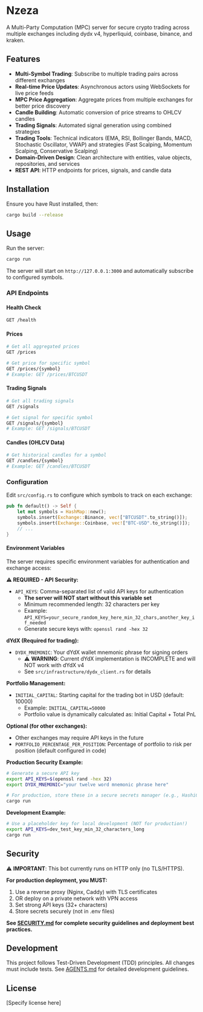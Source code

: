 # Nzeza

A Multi-Party Computation (MPC) server for secure crypto trading across multiple exchanges including dydx v4, hyperliquid, coinbase, binance, and kraken.

## Features

- **Multi-Symbol Trading**: Subscribe to multiple trading pairs across different exchanges
- **Real-time Price Updates**: Asynchronous actors using WebSockets for live price feeds
- **MPC Price Aggregation**: Aggregate prices from multiple exchanges for better price discovery
- **Candle Building**: Automatic conversion of price streams to OHLCV candles
- **Trading Signals**: Automated signal generation using combined strategies
- **Trading Tools**: Technical indicators (EMA, RSI, Bollinger Bands, MACD, Stochastic Oscillator, VWAP) and strategies (Fast Scalping, Momentum Scalping, Conservative Scalping)
- **Domain-Driven Design**: Clean architecture with entities, value objects, repositories, and services
- **REST API**: HTTP endpoints for prices, signals, and candle data

## Installation

Ensure you have Rust installed, then:

```bash
cargo build --release
```

## Usage

Run the server:

```bash
cargo run
```

The server will start on `http://127.0.0.1:3000` and automatically subscribe to configured symbols.

### API Endpoints

#### Health Check
```bash
GET /health
```

#### Prices
```bash
# Get all aggregated prices
GET /prices

# Get price for specific symbol
GET /prices/{symbol}
# Example: GET /prices/BTCUSDT
```

#### Trading Signals
```bash
# Get all trading signals
GET /signals

# Get signal for specific symbol
GET /signals/{symbol}
# Example: GET /signals/BTCUSDT
```

#### Candles (OHLCV Data)
```bash
# Get historical candles for a symbol
GET /candles/{symbol}
# Example: GET /candles/BTCUSDT
```

### Configuration

Edit `src/config.rs` to configure which symbols to track on each exchange:

```rust
pub fn default() -> Self {
    let mut symbols = HashMap::new();
    symbols.insert(Exchange::Binance, vec!["BTCUSDT".to_string()]);
    symbols.insert(Exchange::Coinbase, vec!["BTC-USD".to_string()]);
    // ...
}
```

#### Environment Variables

The server requires specific environment variables for authentication and exchange access:

**⚠️ REQUIRED - API Security:**
- `API_KEYS`: Comma-separated list of valid API keys for authentication
  - **The server will NOT start without this variable set**
  - Minimum recommended length: 32 characters per key
  - Example: `API_KEYS=your_secure_random_key_here_min_32_chars,another_key_if_needed`
  - Generate secure keys with: `openssl rand -hex 32`

**dYdX (Required for trading):**
- `DYDX_MNEMONIC`: Your dYdX wallet mnemonic phrase for signing orders
  - ⚠️ **WARNING**: Current dYdX implementation is INCOMPLETE and will NOT work with dYdX v4
  - See `src/infrastructure/dydx_client.rs` for details

**Portfolio Management:**
- `INITIAL_CAPITAL`: Starting capital for the trading bot in USD (default: 10000)
  - Example: `INITIAL_CAPITAL=50000`
  - Portfolio value is dynamically calculated as: Initial Capital + Total PnL

**Optional (for other exchanges):**
- Other exchanges may require API keys in the future
- `PORTFOLIO_PERCENTAGE_PER_POSITION`: Percentage of portfolio to risk per position (default configured in code)

**Production Security Example:**
```bash
# Generate a secure API key
export API_KEYS=$(openssl rand -hex 32)
export DYDX_MNEMONIC="your twelve word mnemonic phrase here"

# For production, store these in a secure secrets manager (e.g., HashiCorp Vault, AWS Secrets Manager)
cargo run
```

**Development Example:**
```bash
# Use a placeholder key for local development (NOT for production!)
export API_KEYS=dev_test_key_min_32_characters_long
cargo run
```

## Security

⚠️ **IMPORTANT**: This bot currently runs on HTTP only (no TLS/HTTPS).

**For production deployment, you MUST:**
1. Use a reverse proxy (Nginx, Caddy) with TLS certificates
2. OR deploy on a private network with VPN access
3. Set strong API keys (32+ characters)
4. Store secrets securely (not in .env files)

**See [SECURITY.md](SECURITY.md) for complete security guidelines and deployment best practices.**

## Development

This project follows Test-Driven Development (TDD) principles. All changes must include tests. See [AGENTS.md](AGENTS.md) for detailed development guidelines.

## License

[Specify license here]